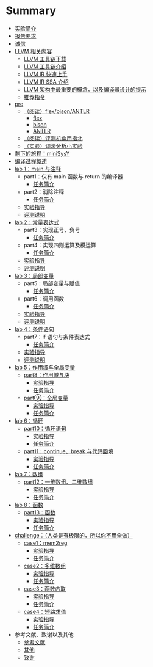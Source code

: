 # Summary

- [实验简介](README.md)
- [报告要求](report.md)
- [诚信](integrity.md)
- [LLVM 相关内容](pre/llvm.md)
  - [LLVM 工具链下载](pre/llvm_download.md)
  - [LLVM 工具链介绍](pre/llvm_tool_chain.md)
  - [LLVM IR 快速上手](pre/llvm_ir_quick_primer.md)
  - [LLVM IR SSA 介绍](pre/llvm_ir_ssa.md)
  - [LLVM 架构中最重要的概念，以及编译器设计的提示](pre/design_hints.md)
  - [推荐指令](pre/suggested_insts.md)
- [pre](pre/pre.md)
  - [（阅读）flex/bison/ANTLR](pre/generator/generator.md)
    - [flex](pre/generator/flex.md)
    - [bison](pre/generator/bison.md)
    - [ANTLR](pre/generator/ANTLR.md)
  - [（阅读）评测机食用指北](pre/judge.md)
  - [（实验）词法分析小实验](pre/lab_lexer.md)
- [剩下的旅程：miniSysY](miniSysY.md)
- [编译过程概述](lab1/compiler_structure.md)
- [lab 1：main 与注释](lab1/lab1.md)
  - part1：仅有 main 函数与 return 的编译器
    - [任务简介](lab1/part1_task.md)
  - part2：消除注释
    - [任务简介](lab1/part2_task.md)
  - [实验指导](lab1/help.md)
  - [评测说明](lab1/judge.md)
- [lab 2：常量表达式](lab2/lab2.md)
  - part3：实现正号、负号
    - [任务简介](lab2/part3_task.md)
  - part4：实现四则运算及模运算
    - [任务简介](lab2/part4_task.md)
  - [实验指导](lab2/help.md)
  - [评测说明](lab2/judge.md)
- [lab 3：局部变量](lab3/lab3.md)
  - part5：局部变量与赋值
    - [任务简介](lab3/part5_task.md)
  - part6：调用函数
    - [任务简介](lab3/part6_task.md)
  - [实验指导](lab3/help.md)
  - [评测说明](lab3/judge.md)
- [lab 4：条件语句](lab4/lab4.md)
  - part7：if 语句与条件表达式
    - [任务简介](lab4/part7_task.md)
  - [实验指导](lab4/help.md)
  - [评测说明](lab4/judge.md)
- [lab 5：作用域与全局变量](yettocome.md)
  - [part8：作用域与块](yettocome.md)
    - [实验指导](yettocome.md)
    - [任务简介](yettocome.md)
  - [part⑨：全局变量](yettocome.md)
    - [实验指导](yettocome.md)
    - [任务简介](yettocome.md)
- [lab 6：循环](yettocome.md)
  - [part10：循环语句](yettocome.md)
    - [实验指导](yettocome.md)
    - [任务简介](yettocome.md)
  - [part11：continue、break 与代码回填](yettocome.md)
    - [实验指导](yettocome.md)
    - [任务简介](yettocome.md)
- [lab 7：数组](yettocome.md)
  - [part12：一维数组、二维数组](yettocome.md)
    - [实验指导](yettocome.md)
    - [任务简介](yettocome.md)
- [lab 8：函数](yettocome.md)
  - [part13：函数](yettocome.md)
    - [实验指导](yettocome.md)
    - [任务简介](yettocome.md)
- [challenge：（人类是有极限的，所以你不用全做）](yettocome.md)
  - [case1：mem2reg](yettocome.md)
    - [实验指导](yettocome.md)
    - [任务简介](yettocome.md)
  - [case2：多维数组](yettocome.md)
    - [实验指导](yettocome.md)
    - [任务简介](yettocome.md)
  - [case3：函数内联](yettocome.md)
    - [实验指导](yettocome.md)
    - [任务简介](yettocome.md)
  - [case4：短路求值](yettocome.md)
    - [实验指导](yettocome.md)
    - [任务简介](yettocome.md)
- 参考文献、致谢以及其他
  - [参考文献](ref.md)
  - [其他](others.md)
  - [致谢](thanks.md)
